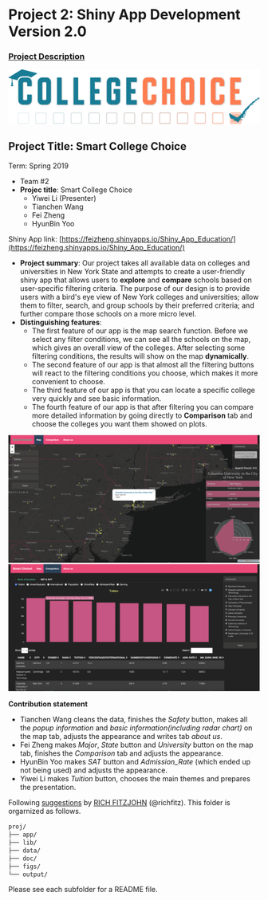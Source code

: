 # Project 2: Shiny App Development Version 2.0

### [Project Description](doc/project2_desc.md)

![](figs/logo.png)

## Project Title: Smart College Choice
Term: Spring 2019

+ Team #2
+ **Projec title**: Smart College Choice
	+ Yiwei Li (Presenter)
	+ Tianchen Wang
	+ Fei Zheng 
	+ HyunBin Yoo


Shiny App link: [https://feizheng.shinyapps.io/Shiny_App_Education/](https://feizheng.shinyapps.io/Shiny_App_Education/)

+ **Project summary**: Our project takes all available data on colleges and universities in New York State and attempts to create a user-friendly shiny app that allows users to **explore** and **compare** schools based on user-specific filtering criteria. The purpose of our design is to provide users with a bird's eye view of New York colleges and universities; allow them to filter, search, and group schools by their preferred criteria; and further compare those schools on a more micro level. 
+ **Distinguishing features**: 
  + The first feature of our app is the map search function. Before we select any filter conditions, we can see all the schools on the map, which gives an overall view of the colleges. After selecting some filtering conditions, the results will show on the map **dynamically**.
  + The second feature of our app is that almost all the filtering buttons will react to the filtering conditions you choose, which makes it more convenient to choose.
  + The third feature of our app is that you can locate a specific college very quickly and see basic information.
  + The fourth feature of our app is that after filtering you can compare more detailed information by going directly to **Comparison** tab and choose the colleges you want them showed on plots.

![](figs/screenshot1.jpg)
![](figs/screenshot2.jpg)


 

**Contribution statement**

+ Tianchen Wang cleans the data, finishes the *Safety* button, makes all the *popup information* and *basic information(including radar chart)* on the map tab, adjusts the appearance and writes tab *about us*.
+ Fei Zheng makes *Major*, *State* button and *University* button on the map tab, finishes the *Comparison* tab and adjusts the appearance.
+ HyunBin Yoo makes *SAT* button and *Admission_Rate* (which ended up not being used) and adjusts the appearance.
+ Yiwei Li makes *Tuition* button, chooses the main themes and prepares the presentation.


Following [suggestions](http://nicercode.github.io/blog/2013-04-05-projects/) by [RICH FITZJOHN](http://nicercode.github.io/about/#Team) (@richfitz). This folder is orgarnized as follows.

```
proj/
├── app/
├── lib/
├── data/
├── doc/
├── figs/
└── output/
```

Please see each subfolder for a README file.


